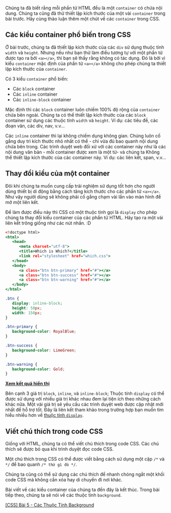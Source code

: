 Chúng ta đã biết rằng mỗi phần tử HTML đều là một `container` có chứa nội dung. Chúng ta cũng đã thử thiết lập kích thước của một vài `container` trong bài trước. Hãy cùng thảo luận thêm một chút về các `container` trong CSS.

## Các kiểu container phổ biến trong CSS

Ở bài trước, chúng ta đã thiết lập kích thước của các `div` sử dụng thuộc tính `width` và `height`. Nhưng nếu như bạn thử làm điều tương tự với một phần tử được tạo ra bởi `<a></a>`, thì bạn sẽ thấy rằng không có tác dụng. Đó là bởi vì kiểu `container` mặc định của phần tử `<a></a>` không cho phép chúng ta thiết lập kích thước của `container`.

Có 3 kiểu `container` phổ biến:

- Các `block` container
- Các `inline` container
- Các `inline-block` container

Mặc định thì các `block` container luôn chiếm 100% độ rộng của `container` chứa bên ngoài. Chúng ta có thể thiết lập kích thước của các `block` container sử dụng các thuộc tính `width` và `height`. Ví dụ: các tiêu đề, các đoạn văn, các div, nav, v.v...

Các `inline` container thì lại không chiếm dụng không gian. Chúng luôn cố gắng duy trì kích thước nhỏ nhất có thể - chỉ vừa đủ bao quanh nội dung chứa bên trong. Các trình duyệt web đối xử với các container này như là các nội dung văn bản - mỗi container được xem là một từ- và chúng ta Không thể thiết lập kích thước của các container này. Ví dụ: các liên kết, span, v.v...

## Thay đổi kiểu của một container

Đôi khi chúng ta muốn cung cấp trải nghiệm sử dụng tốt hơn cho người dùng thiết bị di động bằng cách tăng kích thước cho các phần tử `<a></a>`. Như vậy người dùng sẽ không phải cố gắng chạm vài lần vào màn hình để mở một liên kết.

Để làm được điều này thì CSS có một thuộc tính gọi là `display` cho phép chúng ta thay đổi kiểu container của các phần tử HTML. Hãy tạo ra một vài liên kết trông giống như các nút nhấn. :D

```which.html
<!doctype html>
<html>
   <head>
      <meta charset="utf-8">
      <title>Which is Which?</title>
      <link rel="stylesheet" href="which.css">
   </head>
   <body>
      <a class="btn btn-primary" href="#"></a>
      <a class="btn btn-success" href="#"></a>
      <a class="btn btn-warning" href="#"></a>
   </body>
</html>
```

```which.css
.btn {
   display: inline-block;
   height: 50px;
   width: 150px;
}

.btn-primary {
   background-color: RoyalBlue;
}

.btn-success {
   background-color: LimeGreen;
}

.btn-warning {
   background-color: Gold;
}
```

[**Xem kết quả hiển thị**](https://codepen.io/semiarthanoi/full/ZEvGEqm)

Bên cạnh 3 giá trị `block`, `inline`, và `inline-block`; Thuộc tính `display` có thể được sử dụng với nhiều giá trị khác nhau đem lại tiện ích theo những cách khác nữa. Một vài giá trị sẽ yêu cầu các trình duyệt web được cập nhật mới nhất để hỗ trợ tốt. Đây là liên kết tham khảo trong trường hợp bạn muốn tìm hiểu nhiều hơn về [thuộc tính `display`](https://www.w3schools.com/cssref/pr_class_display.asp).

## Viết chú thích trong code CSS

Giống với HTML, chúng ta có thể viết chú thích trong code CSS. Các chú thích sẽ được bỏ qua khi trình duyệt đọc code CSS.

Một chú thích trong CSS có thể được viết bằng cách sử dụng một cặp `/*` và `*/` để bao quanh `/* thứ gì đó */`.

Chúng ta cũng có thể sử dụng các chú thích để nhanh chóng ngắt một khối code CSS mà không cần xóa hay di chuyển đi nơi khác.

Bài viết về các kiểu container của chúng ta đến đây là kết thúc. Trong bài tiếp theo, chúng ta sẽ nói về các thuộc tính `background`.

[[CSS] Bài 5 - Các Thuộc Tính Background](https://viblo.asia/p/css-bai-5-cac-thuoc-tinh-background-Ljy5VRdk5ra)